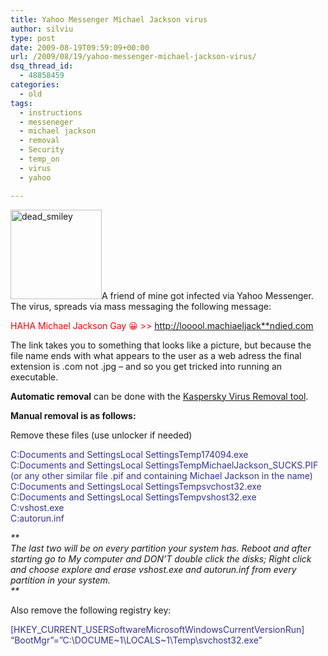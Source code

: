 ```yaml
---
title: Yahoo Messenger Michael Jackson virus
author: silviu
type: post
date: 2009-08-19T09:59:09+00:00
url: /2009/08/19/yahoo-messenger-michael-jackson-virus/
dsq_thread_id:
  - 48858459
categories:
  - old
tags:
  - instructions
  - messeneger
  - michael jackson
  - removal
  - Security
  - temp_on
  - virus
  - yahoo

---
```

[<img decoding="async" loading="lazy" class="alignleft size-full wp-image-447" title="dead_smiley" src="http://blog.silviuvulcan.ro/wp-content/uploads/sites/2/2009/08/dead_smiley.jpg" alt="dead_smiley" width="146" height="143" />][1]A friend of mine got infected via Yahoo Messenger. The virus, spreads via mass messaging the following message:

<span style="color: #ff0000">HAHA Michael Jackson Gay 😀 >> http://looool.machiaeljack**ndied.com</span>

The link takes you to something that looks like a picture, but because the file name ends with what appears to the user as a web adress the final extension is .com not .jpg &#8211; and so you get tricked into running an executable.

**Automatic removal** can be done with the <a href="http://dnl-eu14.kaspersky-labs.com/devbuilds/AVPTool/" target="_blank" rel="noopener">Kaspersky Virus Removal tool</a>.

**Manual removal is as follows:**

Remove these files (use unlocker if needed)

<span style="color: #333399">C:Documents and Settings<user>Local SettingsTemp174094.exe<br /> C:Documents and Settings<user>Local SettingsTempMichaelJackson_SUCKS.PIF (or any other similar file .pif and containing Michael Jackson in the name)<br /> C:Documents and Settings<user>Local SettingsTempsvchost32.exe<br /> C:Documents and Settings<user>Local SettingsTempvshost32.exe<br /> C:vshost.exe<br /> C:autorun.inf</span>

_**  
The last two will be on every partition your system has. Reboot and after starting go to My computer and DON&#8217;T double click the disks; Right click and choose explore and erase vshost.exe and autorun.inf from every partition in your system.  
**_ 

Also remove the following registry key:

<span style="color: #333399">[HKEY_CURRENT_USERSoftwareMicrosoftWindowsCurrentVersionRun] “BootMgr”=”C:\DOCUME~1\\LOCALS~1\Temp\svchost32.exe”</span>

 [1]: http://blog.silviuvulcan.ro/wp-content/uploads/sites/2/2009/08/dead_smiley.jpg